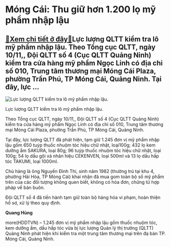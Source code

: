 Móng Cái: Thu giữ hơn 1.200 lọ mỹ phẩm nhập lậu
===============================================

[:gift:Xem chi tiết ở đây:gift:](https://hddtvn.com/mong-cai-thu-giu-hon-1-200-lo-my-pham-nhap-lau/)Lực lượng QLTT kiểm tra lô mỹ phẩm nhập lậu. Theo Tổng cục QLTT, ngày 10/11,, Đội QLTT số 4 (Cục QLTT Quảng Ninh) kiểm tra cửa hàng mỹ phẩm Ngọc Linh có địa chỉ số 010, Trung tâm thương mại Móng Cái Plaza, phường Trần Phú, TP Móng Cái, Quảng Ninh. Tại đây, lực …
----------------------------------------------------------------------------------------------------------------------------------------------------------------------------------------------------------------------------------------------------------------------





![Lực lượng QLTT kiểm tra lô mỹ phẩm nhập lậu.](https://hddtvn.com/wp-content/uploads/2021/01/1309_my_pham.jpg "Lực lượng QLTT kiểm tra lô mỹ phẩm nhập lậu.")


Lực lượng QLTT kiểm tra lô mỹ phẩm nhập lậu.



Theo Tổng cục QLTT, ngày 10/11,, Đội QLTT số 4 (Cục QLTT Quảng Ninh) kiểm tra cửa hàng mỹ phẩm Ngọc Linh có địa chỉ số 010, Trung tâm thương mại Móng Cái Plaza, phường Trần Phú, TP Móng Cái, Quảng Ninh.


Tại đây, lực lượng QLTT đã phát hiện, tạm giữ 1.245 đơn vị mỹ phẩm nhập lậu gồm 650 tuýp thuốc nhuộm tóc hiệu chữ nhật, loại100g; 432 lọ kem dưỡng ẩm SAKURA, loại 80g; 96 tuýp thuốc nhuộm tóc hiệu chữ nhật, loại 100g; 54 lọ dầu gội xả nhãn hiệu CEKENVEN, loại 500ml và 13 lọ dầu hấp tóc TAKUMI, loại 1000ml.


Chủ hàng là ông Nguyến Đình Thi, sinh năm 1982 (thường trú tại khu 4, phường Hải Hòa, TP Móng Cái) khai nhận đã mua gom toàn bộ số mỹ phẩm trên của các đối tượng không quen biết, không có hóa đơn, chứng từ hợp pháp về bán buôn.


Đội QLTT số 4 đã tiến hành tạm giữ toàn bộ hàng hóa vi phạm, hoàn thiện hồ sơ, xử lý theo quy định.




**Quang Hùng**



more(HDDTVN) – 1.245 đơn vị mỹ phẩm nhập lậu gồm thuốc nhuộm tóc, kem dưỡng ẩm, dầu hấp tóc vừa bị lực lượng Quản lý thị trường (QLTT) Quảng Ninh phát hiện khi kiểm tra một trung tâm thương mại trên đạ bàn TP. Móng Cái, Quảng Ninh.


